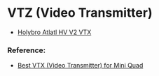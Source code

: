 
# VTZ (Video Transmitter)

- [Holybro Atlatl HV V2 VTX](https://amzn.to/2QDm4QE)

### Reference:

- [Best VTX (Video Transmitter) for Mini Quad](https://oscarliang.com/top-5-best-vtx-mini-quad/)
